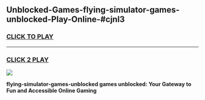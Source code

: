 
## Unblocked-Games-flying-simulator-games-unblocked-Play-Online-#cjnl3
<h3>
<a href="https://premium.freeplayer.one?title=flying-simulator-games-unblocked&ref=27F">CLICK TO PLAY</a></h3>
<hr>

<h3>
<a href="https://premium.freeplayer.one?title=flying-simulator-games-unblocked&ref=27F">CLICK 2 PLAY</a>
  
</h3>

<a href="https://premium.freeplayer.one?title=flying-simulator-games-unblocked&ref=27F"><img src="https://clearcache.store/games.png"></a>


**flying-simulator-games-unblocked games unblocked: Your Gateway to Fun and Accessible Online Gaming**
